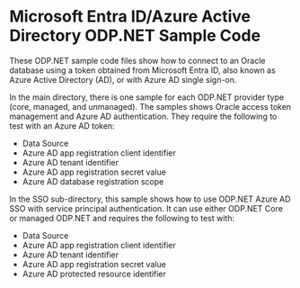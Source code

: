 # Microsoft Entra ID/Azure Active Directory ODP.NET Sample Code 
These ODP.NET sample code files show how to connect to an Oracle database using a token obtained from Microsoft Entra ID, also known as Azure Active Directory (AD), or with Azure AD single sign-on. 

In the main directory, there is one sample for each ODP.NET provider type (core, managed, and unmanaged). The samples shows Oracle access token management and Azure AD authentication. They require the following to test with an Azure AD token:
* Data Source
* Azure AD app registration client identifier
* Azure AD tenant identifier
* Azure AD app registration secret value
* Azure AD database registration scope

In the SSO sub-directory, this sample shows how to use ODP.NET Azure AD SSO with service principal authentication. It can use either ODP.NET Core or managed ODP.NET and requires the following to test with:
* Data Source
* Azure AD app registration client identifier
* Azure AD tenant identifier
* Azure AD app registration secret value
* Azure AD protected resource identifier
